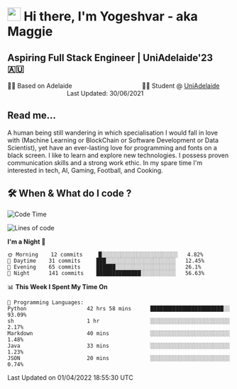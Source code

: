<h1><img src="https://emojis.slackmojis.com/emojis/images/1531849430/4246/blob-sunglasses.gif?1531849430" width="30"/> Hi there, I'm Yogeshvar - aka Maggie</h1>

## Aspiring Full Stack Engineer | UniAdelaide'23 🇦🇺  
🏂🏻  Based on Adelaide &nbsp;&nbsp;&nbsp;&nbsp;&nbsp;&nbsp;&nbsp;&nbsp;&nbsp;&nbsp;&nbsp;&nbsp;&nbsp;&nbsp;&nbsp;&nbsp;&nbsp;&nbsp;&nbsp;&nbsp;&nbsp;&nbsp;&nbsp;&nbsp;&nbsp;&nbsp;&nbsp;&nbsp;&nbsp;&nbsp;&nbsp;&nbsp;&nbsp;&nbsp;&nbsp;&nbsp;&nbsp;&nbsp;&nbsp;👨‍💻 Student @ [UniAdelaide](https://www.adelaide.edu.au)   &nbsp;&nbsp;&nbsp;&nbsp;&nbsp;&nbsp;&nbsp;&nbsp;&nbsp;&nbsp;&nbsp;&nbsp;&nbsp;&nbsp;&nbsp;&nbsp;&nbsp;&nbsp;&nbsp;&nbsp;&nbsp;&nbsp;&nbsp;&nbsp;&nbsp;&nbsp;&nbsp;&nbsp;&nbsp;&nbsp;&nbsp;&nbsp; &nbsp;Last Updated: 30/06/2021

## Read me...

A human being still wandering in which specialisation I would fall in love with (Machine Learning or BlockChain or Software Development or Data Scientist), yet have an ever-lasting love for programming and fonts on a black screen. I like to learn and explore new technologies. I possess proven communication skills and a strong work ethic. In my spare time I'm interested in tech, AI, Gaming, Football, and Cooking.

## 🛠 When & What do I code ?  

<!--START_SECTION:waka-->
![Code Time](http://img.shields.io/badge/Code%20Time-1%2C346%20hrs%205%20mins-blue)

![Lines of code](https://img.shields.io/badge/From%20Hello%20World%20I%27ve%20Written-566%20Thousand%20lines%20of%20code-blue)

**I'm a Night 🦉** 

```text
🌞 Morning    12 commits     █░░░░░░░░░░░░░░░░░░░░░░░░   4.82% 
🌆 Daytime    31 commits     ███░░░░░░░░░░░░░░░░░░░░░░   12.45% 
🌃 Evening    65 commits     ██████░░░░░░░░░░░░░░░░░░░   26.1% 
🌙 Night      141 commits    ██████████████░░░░░░░░░░░   56.63%

```


📊 **This Week I Spent My Time On** 

```text
💬 Programming Languages: 
Python                   42 hrs 58 mins      ███████████████████████░░   93.09% 
sh                       1 hr                ░░░░░░░░░░░░░░░░░░░░░░░░░   2.17% 
Markdown                 40 mins             ░░░░░░░░░░░░░░░░░░░░░░░░░   1.48% 
Java                     33 mins             ░░░░░░░░░░░░░░░░░░░░░░░░░   1.23% 
JSON                     20 mins             ░░░░░░░░░░░░░░░░░░░░░░░░░   0.74%

```


 Last Updated on 01/04/2022 18:55:30 UTC
<!--END_SECTION:waka-->

